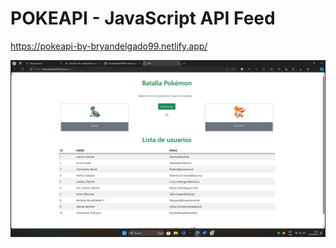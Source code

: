 # POKEAPI - JavaScript API Feed
https://pokeapi-by-bryandelgado99.netlify.app/

![alt text](POKEAPI.png)
